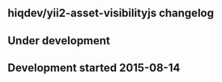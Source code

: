 hiqdev/yii2-asset-visibilityjs changelog
----------------------------------------

## Under development


## Development started 2015-08-14

